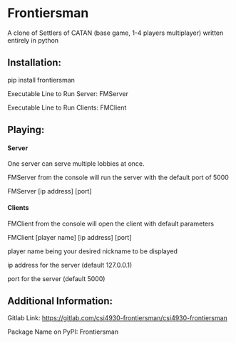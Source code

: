 # Frontiersman

A clone of Settlers of CATAN (base game, 1-4 players multiplayer) written entirely in python


## Installation:
pip install frontiersman

Executable Line to Run Server: FMServer

Executable Line to Run Clients: FMClient

## Playing:

#### Server
One server can serve multiple lobbies at once.

FMServer from the console will run the server with the default port of 5000

FMServer [ip address] [port]

#### Clients
FMClient from the console will open the client with default parameters

FMClient [player name] [ip address] [port]

player name being your desired nickname to be displayed

ip address for the server (default 127.0.0.1)

port for the server (default 5000)

## Additional Information:

Gitlab Link: https://gitlab.com/csi4930-frontiersman/csi4930-frontiersman

Package Name on PyPI: Frontiersman
